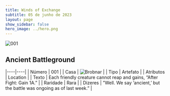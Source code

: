 ```yaml
---
title: Winds of Exchange
subtitle: 05 de junho de 2023
layout: page
show_sidebar: false
hero_image: ../hero.png
---
```


![001](https://mastervault-storage-prod.s3.amazonaws.com/media/card_front/en/600_001_7de1ac8b1aa9_en.png)


## Ancient Battleground

|----|----|
| Número | 001 |
| Casa | ![Brobnar](https://archonarcana.com/images/thumb/e/e0/Brobnar.png/22px-Brobnar.png "Brobnar") |
| Tipo | Artefato |
| Atributos | Location |
| Texto | Each friendly creature cannot reap and gains, “After Fight: Gain 1A.”  |
| Raridade | Rara |
| Dizeres | ”Well. We say ‘ancient,’ but the battle was ongoing as of last week.”   |
